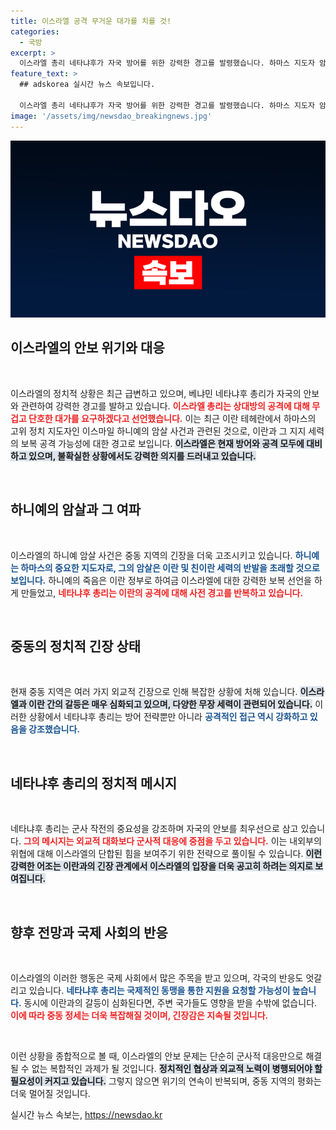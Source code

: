 ```yaml
---
title: 이스라엘 공격 무거운 대가를 치를 것!
categories:
  - 국방
excerpt: >
  이스라엘 총리 네타냐후가 자국 방어를 위한 강력한 경고를 발령했습니다. 하마스 지도자 암살 후 이란의 보복 위협 속, 이스라엘은 어떤 공격에도 맞대응할 준비가 되어 있다고 강조했습니다. 긴장감이 감도는 중동 상황, 과연 어떤 결과가 기다리고 있을까요?
feature_text: >
  ## adskorea 실시간 뉴스 속보입니다.

  이스라엘 총리 네타냐후가 자국 방어를 위한 강력한 경고를 발령했습니다. 하마스 지도자 암살 후 이란의 보복 위협 속, 이스라엘은 어떤 공격에도 맞대응할 준비가 되어 있다고 강조했습니다. 긴장감이 감도는 중동 상황, 과연 어떤 결과가 기다리고 있을까요?
image: '/assets/img/newsdao_breakingnews.jpg'
---
```


<p><img src="/assets/img/newsdao_breakingnews.jpg" alt="adskorea 속보" /></p>

<h2 data-ke-size="size26">이스라엘의 안보 위기와 대응</h2>

<p data-ke-size="size16">&nbsp;</p>

<p>이스라엘의 정치적 상황은 최근 급변하고 있으며, 베냐민 네타냐후 총리가 자국의 안보와 관련하여 강력한 경고를 발하고 있습니다. <b><span style="color: #ee2323;">이스라엘 총리는 상대방의 공격에 대해 무겁고 단호한 대가를 요구하겠다고 선언했습니다.</span></b> 이는 최근 이란 테헤란에서 하마스의 고위 정치 지도자인 이스마일 하니예의 암살 사건과 관련된 것으로, 이란과 그 지지 세력의 보복 공격 가능성에 대한 경고로 보입니다. <b><span style="background-color: #21538527;">이스라엘은 현재 방어와 공격 모두에 대비하고 있으며, 불확실한 상황에서도 강력한 의지를 드러내고 있습니다.</span></b></p>

<p data-ke-size="size16">&nbsp;</p>

<h2 data-ke-size="size26">하니예의 암살과 그 여파</h2>

<p data-ke-size="size16">&nbsp;</p>

<p>이스라엘의 하니예 암살 사건은 중동 지역의 긴장을 더욱 고조시키고 있습니다. <b><span style="color: #1a5490;">하니예는 하마스의 중요한 지도자로, 그의 암살은 이란 및 친이란 세력의 반발을 초래할 것으로 보입니다.</span></b> 하니예의 죽음은 이란 정부로 하여금 이스라엘에 대한 강력한 보복 선언을 하게 만들었고, <b><span style="color: #ee2323;">네타냐후 총리는 이란의 공격에 대해 사전 경고를 반복하고 있습니다.</span></b></p>

<p data-ke-size="size16">&nbsp;</p>

<h2 data-ke-size="size26">중동의 정치적 긴장 상태</h2>

<p data-ke-size="size16">&nbsp;</p>

<p>현재 중동 지역은 여러 가지 외교적 긴장으로 인해 복잡한 상황에 처해 있습니다. <b><span style="background-color: #21538527;">이스라엘과 이란 간의 갈등은 매우 심화되고 있으며, 다양한 무장 세력이 관련되어 있습니다.</span></b> 이러한 상황에서 네타냐후 총리는 방어 전략뿐만 아니라 <b><span style="color: #1a5490;">공격적인 접근 역시 강화하고 있음을 강조했습니다.</span></b></p>

<p data-ke-size="size16">&nbsp;</p>

<h2 data-ke-size="size26">네타냐후 총리의 정치적 메시지</h2>

<p data-ke-size="size16">&nbsp;</p>

<p>네타냐후 총리는 군사 작전의 중요성을 강조하며 자국의 안보를 최우선으로 삼고 있습니다. <b><span style="color: #ee2323;">그의 메시지는 외교적 대화보다 군사적 대응에 중점을 두고 있습니다.</span></b> 이는 내외부의 위협에 대해 이스라엘의 단합된 힘을 보여주기 위한 전략으로 풀이될 수 있습니다. <b><span style="background-color: #21538527;">이런 강력한 어조는 이란과의 긴장 관계에서 이스라엘의 입장을 더욱 공고히 하려는 의지로 보여집니다.</span></b></p>

<p data-ke-size="size16">&nbsp;</p>

<h2 data-ke-size="size26">향후 전망과 국제 사회의 반응</h2>

<p data-ke-size="size16">&nbsp;</p>

<p>이스라엘의 이러한 행동은 국제 사회에서 많은 주목을 받고 있으며, 각국의 반응도 엇갈리고 있습니다. <b><span style="color: #1a5490;">네타냐후 총리는 국제적인 동맹을 통한 지원을 요청할 가능성이 높습니다.</span></b> 동시에 이란과의 갈등이 심화된다면, 주변 국가들도 영향을 받을 수밖에 없습니다. <b><span style="color: #ee2323;">이에 따라 중동 정세는 더욱 복잡해질 것이며, 긴장감은 지속될 것입니다.</span></b></p>

<p data-ke-size="size16">&nbsp;</p>

<p>이런 상황을 종합적으로 볼 때, 이스라엘의 안보 문제는 단순히 군사적 대응만으로 해결될 수 없는 복합적인 과제가 될 것입니다. <b><span style="background-color: #21538527;">정치적인 협상과 외교적 노력이 병행되어야 할 필요성이 커지고 있습니다.</span></b> 그렇지 않으면 위기의 연속이 반복되며, 중동 지역의 평화는 더욱 멀어질 것입니다.</p>
실시간 뉴스 속보는, <a href="https://newsdao.kr" rel="dofollow">https://newsdao.kr</a>


